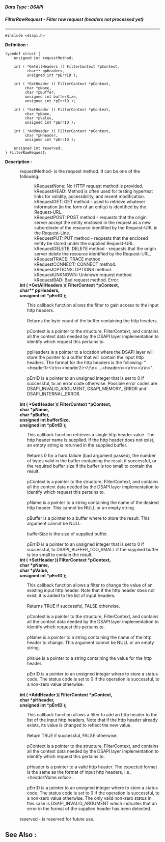 ##### Data Type : DSAPI
##### FilterRawRequest - Filter raw request (headers not processed yet)
---
```
#include <dsapi.h>
```

**Definition :**
```
typedef struct {
	unsigned int requestMethod;

	int ( *GetAllHeaders )( FilterContext *pContext,
	      char** ppHeaders,
	      unsigned int *pErrID );

	int ( *GetHeader )( FilterContext *pContext,
	     char *pName,
	     char *pBuffer,
	     unsigned int bufferSize,
	     unsigned int *pErrID );

	int ( *SetHeader )( FilterContext *pContext,
	     char *pName,
	     char *pValue,
	     unsigned int *pErrID );

	int ( *AddHeader )( FilterContext *pContext,
	     char *pHheader,
	     unsigned int *pErrID );

	unsigned int reserved;
} FilterRawRequest;
```

**Description :**


<ul>
<ul>requestMethod<i>- </i>is the request method. It can be one of the following:
<ul>
<ul>	kRequestNone: 	No HTTP request method is provided.<br>
	kRequestHEAD:	Method is often used for testing hypertext links for validity, accessibility, and recent modification.<br>
	kRequestGET: 	GET method - used to retrieve whatever information (in the form of an entity) is identified by the Request-URL.<br>
	kRequestPOST: 	POST method - requests that the origin server accept the entity enclosed in the request as a new subordinate of the resource identified by the Request-URL in the Request-Line.<br>
	kRequestPUT: 	PUT method - requests that the enclosed entity be stored under the supplied Request-URL.<br>
	kRequestDELETE:	DELETE method - requests that the origin server delete the resource identified by the Request-URL.<br>
	kRequestTRACE:	TRACE method.<br>
	kRequestCONNECT:	CONNECT method.<br>
	kRequestOPTIONS:	OPTIONS method.<br>
	kRequestUNKNOWN: 	Unknown request method.<br>
	kRequestBAD: 	Bad request method. Error.<br>
</ul>
</ul>
<b>int ( *GetAllHeaders )( FilterContext *pContext,</b><br>
<b>	char** ppHeaders,</b><br>
<b>	unsigned int *pErrID );</b>
<ul>This callback function allows the filter to gain access to the input http headers.<br>
<br>
Returns the byte count of the buffer containing the http headers.<br>
<br>
pContext is a pointer to the structure, FilterContext, and contains all the context data needed by the DSAPI layer implementation to identify which request this pertains to.<br>
<br>
ppHeaders is a pointer to a location where the DSAPI layer will store the pointer to a buffer that will contain the input http headers. The format for the http headers is the following: &quot;&lt;header1&gt;&lt;\r\n&gt;&lt;header2&gt;&lt;\r\n&gt;....&lt;headern&gt;&lt;\r\n&gt;&lt;\r\n&gt;&quot;.<br>
<br>
pErrID is a pointer to an unsigned integer that is set to 0 if successful, to an error code otherwise. Possible error codes are: DSAPI_INVALID_ARGUMENT, DSAPI_MEMORY_ERROR and DSAPI_INTERNAL_ERROR.</ul>
<br>
<b>int ( *GetHeader )( FilterContext *pContext,</b><br>
<b>	char *pName,</b><br>
<b>	char *pBuffer,</b><br>
<b>	unsigned int bufferSize,</b><br>
<b>	unsigned int *pErrID );</b>
<ul>This callback function retrieves a single http header value. The http header name is supplied. If the http header does not exist, an empty string is returned in the supplied buffer.<br>
<br>
Returns 0 for a hard failure (bad argument passed), the number of bytes valid in the buffer containing the result if successful, or the required buffer size if the buffer is too small to contain the result.<br>
<br>
pContext is a pointer to the structure, FilterContext, and contains all the context data needed by the DSAPI layer implementation to identify which request this pertains to.<br>
<br>
pName is a pointer to a string containing the name of the desired http header. This cannot be NULL or an empty string.<br>
<br>
pBuffer is a pointer to a buffer where to store the result. This argument cannot be NULL.<br>
<br>
bufferSize is the size of supplied buffer.<br>
<br>
pErrID is a pointer to an unsigned integer that is set to 0 if successful, to DSAPI_BUFFER_TOO_SMALL if the supplied buffer is too small to contain the result.<br>
</ul>
<b>int ( *SetHeader )( FilterContext *pContext,</b><br>
<b>	char *pName,</b><br>
<b>	char *pValue,</b><br>
<b>	unsigned int *pErrID );</b>
<ul>This callback function allows a filter to change the value of an existing input http header. Note that if the http header does not exist, it is added to the list of input headers.<br>
<br>
Returns TRUE if successful, FALSE otherwise.<br>
<br>
pContext is a pointer to the structure, FilterContext, and contains all the context data needed by the DSAPI layer implementation to identify which request this pertains to.<br>
<br>
pName is a pointer to a string containing the name of the http header to change. This argument cannot be NULL or an empty string.<br>
<br>
pValue is a pointer to a string containing the value for the http header.<br>
<br>
pErrID is a pointer to an unsigned integer where to store a status code. The status code is set to 0 if the operation is successful, to a non-zero value otherwise.</ul>
<br>
<b>int ( *AddHeader )( FilterContext *pContext,</b><br>
<b>	char *pHheader,</b><br>
<b>	unsigned int *pErrID );</b>
<ul>This callback function allows a filter to add an http header to the list of the input http headers. Note that if the http header already exists, its value is changed to reflect the new value.<br>
<br>
Return TRUE if successful, FALSE otherwise.<br>
<br>
pContext is a pointer to the structure, FilterContext, and contains all the context data needed by the DSAPI layer implementation to identify which request this pertains to.<br>
<br>
pHeader is a pointer to a valid http header. The expected format is the same as the format of input http headers, i.e., <i>&lt;headerName:value&gt;.</i><br>
<br>
pErrID<i> </i>is a pointer to an unsigned integer where to store a status code. The status code is set to 0 if the operation is successful, to a non-zero value otherwise. The only valid non-zero status in this case is DSAPI_INVALID_ARGUMENT which indicates that an error in the format of the supplied header has been detected.</ul>
<br>
 reserved<b> </b>- is reserved for future use.</ul>
</ul>



**See Also :**
---

